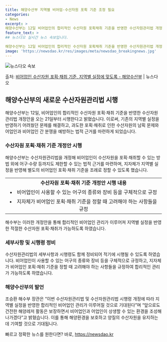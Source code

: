 ```yaml
---
title: 해양수산부 지역별 비어업·수산자원 포획 기준 조정 필요
categories:
- News
excerpt: >
해양수산부는 12일 비어업인의 합리적인 수산자원 포획채취 기준을 반영한 수산자원관리법 개정안을 오는 21일부…
feature_text: >
## 뉴스다오 실시간 뉴스 속보입니다.

해양수산부는 12일 비어업인의 합리적인 수산자원 포획채취 기준을 반영한 수산자원관리법 개정안을 오는 21일부…
image: 'https://newsdao.kr/res/images/meta/newsdao_breakingnews.jpg'
---
```


![뉴스다오 속보](https://newsdao.kr/res/images/meta/newsdao_breakingnews.jpg)

<p>출처: <a href="https://newsdao.kr/2781" rel="dofollow">비어업인 수산자원 포획·채취 기준, 지역별 실정에 맞도록 - 해양수산부</a> | 뉴스다오</p>

<h2 data-ke-size="size26">해양수산부의 새로운 수산자원관리법 시행</h2>
<p data-ke-size="size16">해양수산부는 12일, 비어업인의 합리적인 수산자원 포획·채취 기준을 반영한 수산자원관리법 개정안을 오는 21일부터 시행한다고 밝혔습니다. 이로써, 기존의 지역별 실정을 반영하기 어려웠던 문제를 해결하고, 과도한 포획·채취로 인한 수산자원의 남획 문제와 어업인과 비어업인 간 분쟁을 예방하는 법적 근거를 마련하게 되었습니다.</p>

<h3 data-ke-size="size24">수산자원 포획·채취 기준 개정안 시행</h3>
<p data-ke-size="size16">해양수산부는 수산자원관리법을 개정해 비어업인이 수산자원을 포획·채취할 수 있는 방법 외에 어구·수량 등까지도 제한할 수 있는 법적 근거를 마련하며, 지자체가 지역별 실정을 반영해 별도의 비어업인 포획·채취 기준을 조례로 정할 수 있도록 했습니다.</p>
<table>
  <tr>
    <td style="text-align: center; height: 17px;"><b>수산자원 포획·채취 기준 개정안 시행 내용</b></td>
  </tr>
  <tr>
    <td style="text-align: center; height: 17px;"><li>비어업인이 사용할 수 있는 어구의 종류와 장비 등을 구체적으로 규정</li></td>
  </tr>
  <tr>
    <td style="text-align: center; height: 17px;"><li>지자체가 비어업인 포획·채취 기준을 정할 때 고려해야 하는 사항들을 규정</li></td>
  </tr>
</table>
<p data-ke-size="size16">해수부는 이러한 개정안을 통해 합리적인 비어업인 관리가 이루어져 지역별 실정을 반영한 적절한 수산자원 포획·채취가 가능하도록 하였습니다.</p>

<h3 data-ke-size="size24">세부사항 및 시행령 정비</h3>
<p data-ke-size="size16">수산자원관리법의 세부사항과 시행령도 함께 정비되어 적기에 시행될 수 있도록 하였습니다. 비어업인이 사용할 수 있는 어구의 종류와 장비 등을 구체적으로 규정하고, 지자체가 비어업인 포획·채취 기준을 정할 때 고려해야 하는 사항들을 규정하여 합리적인 관리가 가능하도록 하였습니다.</p>

<h3 data-ke-size="size24">해양수산부의 발언</h3>
<p data-ke-size="size16">조승환 해수부 장관은 “이번 수산자원관리법 및 수산자원관리법 시행령 개정에 따라 지역별 실정을 반영한 합리적인 비어업인 관리가 이루어질 것으로 기대된다”며 “앞으로도 건전한 해양레저 활동은 보장하면서 비어업인과 어업인이 상생할 수 있는 환경을 조성해 나가겠다”고 밝혔습니다. 이를 통해 해양환경을 보호하고 양질의 수산자원을 유지하는 데 기여할 것으로 기대됩니다.</p> 

빠르고 정확한 뉴스를 원한다면? 바로, <a href="https://newsdao.kr" rel="dofollow">https://newsdao.kr</a>


    
